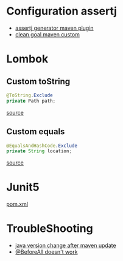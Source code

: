 
# Configuration assertj

- [assertj generator maven plugin](https://joel-costigliola.github.io/assertj/assertj-assertions-generator-maven-plugin.html)
- [clean goal maven custom](https://maven.apache.org/plugins/maven-clean-plugin/examples/delete_additional_files.html)

# Lombok

## Custom toString

```java
@ToString.Exclude
private Path path;
```

[source](https://projectlombok.org/features/ToString)

## Custom equals

```java
@EqualsAndHashCode.Exclude
private String location;
```

[source](https://projectlombok.org/features/EqualsAndHashCode)

# Junit5

[pom.xml](https://github.com/junit-team/junit5-samples/blob/r5.7.0/junit5-jupiter-starter-maven/pom.xml)

# TroubleShooting 


- [java version change after maven update](https://stackoverflow.com/questions/28509928/java-version-automatically-change-to-java-1-5-after-maven-update)
- [@BeforeAll doesn't work](https://stackoverflow.com/questions/49441049/junit-5-does-not-execute-method-annotated-with-beforeeach)
  
